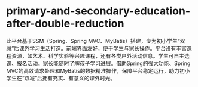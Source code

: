 # primary-and-secondary-education-after-double-reduction
此平台基于SSM（Spring、Spring MVC、MyBatis）搭建，专为初小学生“双减”后课外学习生活打造。前端界面友好，便于学生与家长操作。平台设有丰富课程资源，如艺术、科学实验等兴趣课程，还有各类户外活动信息。学生可自主选课、报名活动。家长能随时了解孩子学习进展。借助Spring的强大功能、Spring MVC的高效请求处理和MyBatis的数据精准操作，保障平台稳定运行，助力初小学生在“双减”后拥有充实、有意义的课外时光。 
